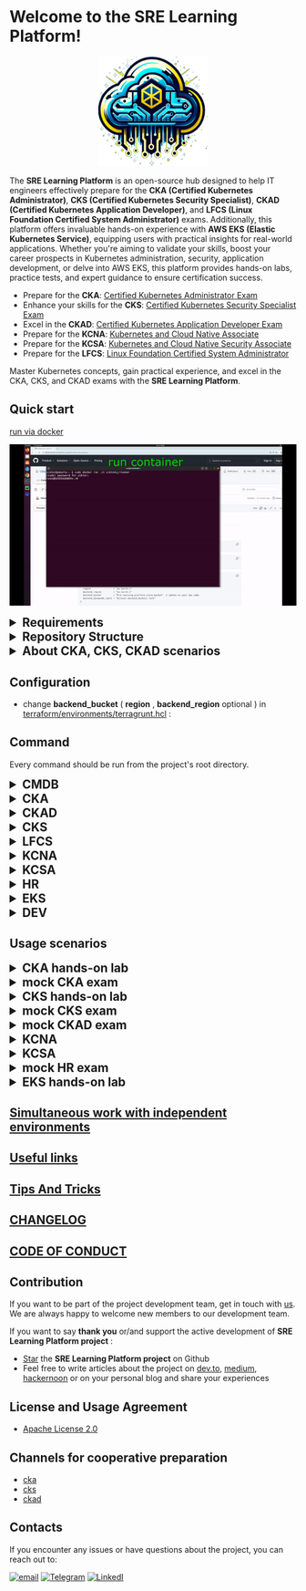 # Welcome to the SRE Learning Platform!
<p align="center">
    <a href="https://github.com/ViktorUJ/cks"><img src="https://raw.githubusercontent.com/ViktorUJ/terraform-aws-vpc/master/img/logo_192x192.png" width="192" height="192" alt="SRE Learning Platform"/></a>
</p>


The **SRE Learning Platform** is an open-source hub designed to help IT engineers effectively prepare for the **CKA (Certified Kubernetes Administrator)**, **CKS (Certified Kubernetes Security Specialist)**, **CKAD (Certified Kubernetes Application Developer)**, and **LFCS (Linux Foundation Certified System Administrator)** exams. Additionally, this platform offers invaluable hands-on experience with **AWS EKS (Elastic Kubernetes Service)**, equipping users with practical insights for real-world applications. Whether you're aiming to validate your skills, boost your career prospects in Kubernetes administration, security, application development, or delve into AWS EKS, this platform provides hands-on labs, practice tests, and expert guidance to ensure certification success.

- Prepare for the **CKA**: [Certified Kubernetes Administrator Exam](https://training.linuxfoundation.org/certification/certified-kubernetes-administrator-cka/)
- Enhance your skills for the **CKS**: [Certified Kubernetes Security Specialist Exam](https://training.linuxfoundation.org/certification/certified-kubernetes-security-specialist/)
- Excel in the **CKAD**: [Certified Kubernetes Application Developer Exam](https://training.linuxfoundation.org/certification/certified-kubernetes-application-developer-ckad/)
- Prepare for the **KCNA**: [Kubernetes and Cloud Native Associate](https://training.linuxfoundation.org/certification/kubernetes-cloud-native-associate/)
- Prepare for the **KCSA**: [Kubernetes and Cloud Native Security Associate](https://training.linuxfoundation.org/certification/kubernetes-and-cloud-native-security-associate-kcsa/)
- Prepare for the **LFCS**: [Linux Foundation Certified System Administrator](https://training.linuxfoundation.org/certification/linux-foundation-certified-sysadmin-lfcs/)


Master Kubernetes concepts, gain practical experience, and excel in the CKA, CKS, and CKAD exams with the **SRE Learning Platform**.


## Quick start
[run via docker](docs%2Frun_from_docker.MD)

[![video instruction](docs%2Fimages%2Frun_via_docker.gif)](https://youtu.be/Xh6sWzafBmw "run via docker")


<details>
  <summary style="font-weight: bold; font-size: 1.5em;">Requirements</summary>

- [GNU Make](https://www.gnu.org/software/make/) >= 4.2.1
- [terrafrom](https://developer.hashicorp.com/terraform/tutorials/aws-get-started/install-cli)  >= v1.6.6
- [terragrunt](https://terragrunt.gruntwork.io/docs/getting-started/install/) >= v0.54.8
- [jq](https://jqlang.github.io/jq/download/) >= 1.6
- [aws IAM user](https://docs.aws.amazon.com/IAM/latest/UserGuide/id_users_create.html)  + [Access key](https://docs.aws.amazon.com/IAM/latest/UserGuide/id_credentials_access-keys.html)  (or [IAM role](https://docs.aws.amazon.com/IAM/latest/UserGuide/id_roles.html) ) with  [Admin privilege  for VPC, EC2, IAM, EKS](https://docs.aws.amazon.com/IAM/latest/UserGuide/access_policies.html)
- [AWS CLI](https://docs.aws.amazon.com/cli/latest/userguide/getting-started-version.html) > 2.2.30
- [aws profile](https://docs.aws.amazon.com/cli/latest/userguide/cli-configure-files.html)

**Or you can** [run via docker](docs%2Frun_from_docker.MD)  ( [video instruction](https://youtu.be/Xh6sWzafBmw) )

</details>

<details>
  <summary style="font-weight: bold; font-size: 1.5em;">Repository Structure</summary>

The repository is organized into the following sections:

- **[Makefile](Makefile)** - File contains scenarios for launching hands-on labs and mock exams.
- **[tasks](tasks)** - Directory contains lab scenarios and mock exam scripts.
  - **[cka](tasks%2Fcka)** - Directory contains everything related to CKA.
    - **[labs](tasks%2Fcka%2Flabs)**  - Directory  contains hands-on labs for the CKA exam.
    - **[mock](tasks%2Fcka%2Fmock)**  - Directory contains mock scripts for the CKA exam.
  - **[cks](tasks%2Fcks)** - Directory contains everything related to CKS.
    - **[labs](tasks%2Fcks%2Flabs)**  - Directory contains hands-on labs for the CKS exam.
    - **[mock](tasks%2Fcks%2Fmock)**  - Directory contains mock scripts for the CKS exam.
- **[terraform](terraform)** - Directory contains  modules and Terraform environments.
  - **[environments](terraform%2Fenvironments)** - Directory contains terragrunt (terraform) environments.
  - **[modules](terraform%2Fmodules)** - Directory contains terraform modules.

</details>

<details>
  <summary style="font-weight: bold; font-size: 1.5em;">About CKA, CKS, CKAD scenarios</summary>

- the platform uses **aws**  to create following resources :  **vpc**, **subnets**, **security groups**, **ec2** (spot ), **s3**
- after you launch the scenarios the platform will create all the necessary resources   and give access to k8s clusters.
- to create clusters the platform uses **kubeadm**
- you can easily add your own scenario using the already existing terraform module [k8s_self_managment](terraform%2Fmodules%2Fk8s_self_managment)
- [k8s_self_managment](terraform%2Fmodules%2Fk8s_self_managment)  module supports versions:
````
k8s version  : [ 1.21 , 1.32 ]   https://kubernetes.io/releases/
Rintime :
    docker                   [1.21 , 1.23]
    cri-o                    [1.21 , 1.29]
    containerd               [1.21 , 1.31]   # cks, cka  default 1.30
    containerd_gvizor        [1.21 , 1.31]
OS for nodes  :
   ubuntu  :  20.04 LTS  ,  22.04 LTS   # cks default  20.04 LTS
CNI :  calico ,culium
````
</details>

## Configuration
- change  **backend_bucket** ( **region** , **backend_region**  optional ) in [terraform/environments/terragrunt.hcl](terraform%2Fenvironments%2Fterragrunt.hcl#L4) :


## Command
Every command should be run from the project's root directory.
<details>
  <summary style="font-weight: bold; font-size: 1.5em;">CMDB</summary>

- ``make cmdb_get_env_all`` - get a list of all resources in CMDB
- ``USER_ID='myuser' ENV_ID='01' make cmdb_get_user_env_data`` - show all created resources of user **myuser** in environment **01**
- ``USER_ID='myuser' ENV_ID='01' make cmdb_get_user_env_lock`` - show all lock resources of user **myuser** in environment **01**
- ``USER_ID='myuser' ENV_ID='01' make cmdb_get_user_env_lock`` - show all lock resources of user **myuser** in environment **01**
- ``USER_ID='myuser' make cmdb_get_user_env_lock`` - show all lock resources of user **myuser** in **all** environment
- ``USER_ID='myuser' make cmdb_get_user_env_data`` - show all data resources of user **myuser** in **all** environment
- ``CMDB_ITEM='CMDB_data_myuser_02_k8s_cluster1' make cmdb_get_item`` - getting detailed information about **CMDB_data_myuser_02_k8s_cluster1** resource.


</details>

<details>
  <summary style="font-weight: bold; font-size: 1.5em;">CKA</summary>

### cka task
- ``TASK=01 make run_cka_task`` - create cka [hands-on labs](docs%2Flabs.MD#cka-labs) number 01
- ``TASK=01 make delete_cka_task`` - delete cka hands-on labs
- ``TASK=01 make run_cka_task_clean`` - run cka_task with clean terragrunt cache  for  cka_task
- ``make output_cka_task `` - show **outputs** from   **cka_task**
### cka mock
- ``TASK=01 make run_cka_mock`` - create mock  CKA exam [number 01](tasks%2Fcka%2Fmock%2F01)
- ``make delete_cka_mock`` - delete mock  CKA exam
- ``TASK=01 make run_cka_mock_clean`` - create mock  CKA exam [number 01](tasks%2Fcka%2Fmock%2F01)  with clean terragrunt cache
- ``make output_cka_mock `` - show **outputs** from   **cka_mock**

</details>

<details>
  <summary style="font-weight: bold; font-size: 1.5em;">CKAD</summary>

### ckad mock
- ``TASK=01 make run_ckad_mock`` - create mock  CKAD exam [number 01](tasks%2Fckad%2Fmock%2F01)
- ``make delete_ckad_mock`` - delete mock  CKAD exam
- ``TASK=01 make run_ckad_mock_clean`` - create mock  CKAD exam [number 01](tasks%2Fckad%2Fmock%2F01)  with clean terragrunt cache
- ``make output_ckad_mock `` - show **outputs** from   **ckad_mock**

</details>

<details>
  <summary style="font-weight: bold; font-size: 1.5em;">CKS</summary>

### cks task
- ``TASK=10 make run_cks_task`` - create cks [hands-on labs](docs%2Flabs.MD#cks-labs) number 10
- ``TASK=10 make delete_cks_task`` - delete cks hands-on labs
- ``TASK=10  make run_cks_task_clean`` - run cks_task with clean terragrunt cache  for  cks_task
- ``make output_cks_task `` - show **outputs** from   **cks_task**
### cks mock
- ``TASK=01 make run_cks_mock`` - create mock  CKS exam [number 01](tasks%2Fcks%2Fmock%2F01)
- ``make delete_cks_mock`` - delete mock  CKS exam
- ``TASK=01 make run_cks_mock_clean`` - create mock  CKS exam [number 01](tasks%2Fcks%2Fmock%2F01)  with clean terragrunt cache
- ``make output_cks_mock `` - show **outputs** from   **cks_mock**
</details>

<details>
  <summary style="font-weight: bold; font-size: 1.5em;">LFCS</summary>

### lfcs mock

- ``TASK=01 make run_lfcs_mock`` - create mock LFCS exam [number 01](tasks/lfcs/mock/01/)
- ``make delete_lfcs_mock`` - delete mock LFCS exam
- ``TASK=01 make delete_lfcs_mock_clean`` - delete mock LFCS exam [number 01](tasks/lfcs/mock/01/) with cleaning terragrunt cache
- ``make output_lfcs_mock`` - show **outputs** from  **lfcs_mock**

</details>

<details>
  <summary style="font-weight: bold; font-size: 1.5em;">KCNA</summary>

### KCNA

- check examle questions in [kcna](tasks%2Fkcna) directory

</details>

<details>
  <summary style="font-weight: bold; font-size: 1.5em;">KCSA</summary>

### KCSA

- check examle questions in [kcsa](tasks%2Fkcsa) directory

</details>



<details>
  <summary style="font-weight: bold; font-size: 1.5em;">HR</summary>

- ``TASK=01 make run_hr_mock`` - create mock  hr exam [number 01](tasks%2Fhr%2Fmock%2F01)
- ``make delete_hr_mock`` - delete mock  hr exam
- ``TASK=01 make run_hr_mock_clean`` - create mock  CKS exam [number 01](tasks%2Fhr%2Fmock%2F01)  with clean terragrunt cache
- ``make output_hr_mock `` - show **outputs** from   **hr_mock**
</details>

<details>
  <summary style="font-weight: bold; font-size: 1.5em;">EKS</summary>

- ``TASK={lab_number} make run_eks_task`` create hands-on lab
- ``make delete_eks_task`` delete eks lab cluster
</details>

<details>
  <summary style="font-weight: bold; font-size: 1.5em;">DEV</summary>

- ``make lint`` run linter on the project

</details>

## Usage scenarios


<details>
  <summary style="font-weight: bold; font-size: 1.5em;">CKA hands-on lab</summary>

- choose [a hands-on lab](docs%2Flabs.MD#cka-labs) number
- create cka lab cluster ``TASK={lab_number} make run_cka_task``
- find {master_external_ip} in terraform output
- log in to master node via ssh  ``ssh ubuntu@{master_external_ip} -i {key}``
- check init logs `` tail -f /var/log/cloud-init-output.log ``
- read lab descriptions in ``{lab_number}/README.MD``
- check solution in ``{lab_number}/SOLUTION.MD``
- delete cka lab cluster ``make delete_cka_task``
- clean cka lab cluster ``.terraform`` folder  ``make clean_cka_task ``
</details>

<details>
  <summary style="font-weight: bold; font-size: 1.5em;">mock CKA exam</summary>

  [Video instruction for launching **CKA mock exam**](https://www.youtube.com/watch?v=P-YYX4CTWIg)

- choose [a mock exam](tasks%2Fcka%2Fmock) number
- change instance type from ``spot`` to ``ondemand`` in  ``{mock_number}/env.hcl`` if you need
- create mock  CKA exam ``TASK={mock_number} make run_cka_mock``
- find ``worker_pc_ip`` in ``terraform output``
- connect to ``worker_pc_ip``  with your ssh key and user ``ubuntu``
- open questions list ``{mock_number}/README.MD`` and do tasks
- use ``ssh  {kubernetes_nodename}`` from  work pc to connect to node
- run ``time_left`` on work pc to check time
- run ``check_result`` on work pc to check result
- delete mock  CKA exam `make delete_cka_mock`
- find exam solutions  in ``{mock_number}/worker/files/solutions)`` and * [Video](https://youtu.be/IZsqAPpbBxM)  for [mock 01](tasks%2Fcka%2Fmock%2F01) .
- find  exam tests in ``{mock_number}/worker/files/tests.bats)``
</details>


<details>
  <summary style="font-weight: bold; font-size: 1.5em;">CKS hands-on lab</summary>

- choose [CKS lab](docs%2Flabs.MD#cks-labs)  number
- change **ami_id** in ``{lab_number}/scripts/terragrunt.hcl`` if you changed **region**
- create cka lab cluster ``TASK={lab_number} make run_cks_task``
- find {master_external_ip} in terraform output
- log in to master node via ssh  ``ssh ubuntu@{master_external_ip} -i {key}``
- check init logs `` tail -f /var/log/cloud-init-output.log ``
- read lab descriptions in ``{lab_number}/README.MD``
- check solution in ``{lab_number}/SOLUTION.MD``
- delete cks lab cluster ``make delete_cks_task``
- clean cks lab cluster ``.terraform`` folder  ``make clean_cks_task ``
</details>

<details>
  <summary style="font-weight: bold; font-size: 1.5em;">mock CKS exam</summary>

  [Video instruction for launching **CKS mock exam**](https://youtu.be/_GbsBOMaJ9Q)

### mock  CKS exam
- choose [a mock exam](tasks%2Fcks%2Fmock) number
- change **ubuntu_version** in ``{mock_number}/env.hcl`` if you need
- change instance type from ``spot`` to ``ondemand`` in  ``{mock_number}/env.hcl`` if you need
- create mock  CKS exam ``TASK={mock_number} make run_cks_mock`` or ``TASK={mock_number} make run_cks_mock_clean`` if you'd like  to run with **clean** terragrunt cache
- find ``worker_pc_ip`` in ``terraform output``
- connect to ``worker_pc_ip``  with your ssh key and user ``ubuntu``
- open questions list ``{mock_number}/README.MD`` and do tasks
- use ``ssh  {kubernetes_nodename}`` from  work pc to connect to node
- run ``time_left`` on work pc to check time
- run ``check_result`` on work pc to check result
- delete mock  CKS exam `make delete_cks_mock`
- find exam solutions in ``{mock_number}/worker/files/solutions``  [mock 1 solutions](tasks%2Fcks%2Fmock%2F01%2Fworker%2Ffiles%2Fsolutions)  and [video](https://youtu.be/I8CPwcGbrG8)
- find exam tests in ``{mock_number}/worker/files/tests.bats``
</details>

<details>
  <summary style="font-weight: bold; font-size: 1.5em;">mock CKAD exam</summary>

  [Video instruction for launching **CKAD mock exam**](https://youtu.be/7X4Y9QhbTsk)

### mock  CKAD exam
- choose [a mock exam](tasks%2Fckad%2Fmock)  number
- change **ubuntu_version** in ``{mock_number}/env.hcl`` if you need
- change instance type from ``spot`` to ``ondemand`` in  ``{mock_number}/env.hcl`` if you need
- create mock  CKAD exam ``TASK={mock_number} make run_ckad_mock`` or ``TASK={mock_number} make run_ckad_mock_clean`` if you'd like  to run with **clean** terragrunt cache
- find ``worker_pc_ip`` in ``terraform output``
- connect to ``worker_pc_ip``  with your ssh key and user ``ubuntu``
- open questions list ``{mock_number}/README.MD`` and do tasks
- use ``ssh  {kubernetes_nodename}`` from  work pc to connect to node
- run ``time_left`` on work pc to check time
- run ``check_result`` on work pc to check result
- delete mock  CKAD exam `make delete_ckad_mock`
- find exam solutions in ``{mock_number}/worker/files/solutions``  [mock 1 solutions](tasks%2Fckad%2Fmock%2F01%2Fworker%2Ffiles%2Fsolutions)   and [video](https://youtu.be/yQK7Ca8d-yw)
- find exam tests in ``{mock_number}/worker/files/tests.bats``
</details>

<details>
  <summary style="font-weight: bold; font-size: 1.5em;">KCNA </summary>

### example questions for KCNA exam

- check examle questions in [kcna](tasks%2Fkcna) directory
</details>

<details>
  <summary style="font-weight: bold; font-size: 1.5em;">KCSA</summary>

### example questions for KCSA exam

- check examle questions in [kcsa](tasks%2Fkcsa) directory
</details>

<details>
  <summary style="font-weight: bold; font-size: 1.5em;">mock HR exam</summary>

  [Video instruction for launching **HR mock exam**](https://youtu.be/4CTC1jl8lxE)

### mock  HR exam
- choose [a mock exam](tasks%2Fhr%2Fmock) number
- change **ubuntu_version** in ``{mock_number}/env.hcl`` if you need
- change instance type from ``spot`` to ``ondemand`` in  ``{mock_number}/env.hcl`` if you need
- create mock  CKS exam ``TASK={mock_number} make run_hr_mock`` or ``TASK={mock_number} make run_hr_mock_clean`` if you'd like  to run with **clean** terragrunt cache
- find ``worker_pc_ip`` in ``terraform output``
- connect to ``worker_pc_ip``  with your ssh key and user ``ubuntu``
- open questions list ``{mock_number}/README.MD`` and do tasks
- use ``ssh  {kubernetes_nodename}`` from  work pc to connect to node
- run ``time_left`` on work pc to check time
- run ``check_result`` on work pc to check result
- delete mock  CKA exam `make delete_hr_mock`
- find exam solutions in ``{mock_number}/worker/files/solutions``  [mock 1 solutions](tasks%2Fhr%2Fmock%2F01%2Fworker%2Ffiles%2Fsolutions)  and [video](https://youtu.be/4CTC1jl8lxE)
- find exam tests in ``{mock_number}/worker/files/tests.bats``
</details>

<details>
  <summary style="font-weight: bold; font-size: 1.5em;">EKS hands-on lab</summary>

- choose [labs](docs%2Flabs.MD#eks-labs)  number
- create hands-on lab `` TASK={lab_number} make run_eks_task ``
- find ``worker_pc_ip`` in ``terraform output``
- log in to worker_pc node via ssh  ``ssh ubuntu@{worker_pc_ip} -i {key}``
- read lab descriptions in ``{lab_number}/README.MD``
- check solution in ``{lab_number}/SOLUTION.MD``
- delete eks lab cluster ``make delete_eks_task``
</details>

## [Simultaneous work with independent environments](docs%2Fmultiple_users_envs.MD)

## [Useful links](docs%2Flinks.MD)

## [Tips And Tricks](docs%2Ftips_and_tricks.MD)

## [CHANGELOG](CHANGELOG%2FCHANGELOG.MD)

## [CODE OF CONDUCT](docs%2FCODE_OF_CONDUCT.md)

## Contribution
If you want to be part of the project development team, get in touch with [us](https://github.com/ViktorUJ/cks/tree/master#contacts). We are always happy to welcome new members to our development team.


If you want to say **thank you** or/and support the active development of **SRE Learning Platform project** :
- [Star](https://github.com/ViktorUJ/cks) the **SRE Learning Platform project** on Github
- Feel free to write articles about the project on [dev.to](https://dev.to/), [medium](https://medium.com/), [hackernoon](https://hackernoon.com) or on your personal blog and share your experiences


## License and Usage Agreement
- [Apache License 2.0](LICENSE)

## Channels for cooperative preparation
 -  [cka](https://t.me/sre_platform_cka)
 -  [cks](https://t.me/sre_platform_cks)
 -  [ckad](https://t.me/sre_platform_ckad)

## Contacts

If you encounter any issues or have questions about the project, you can reach out to:

[![email](https://badgen.net/badge/icon/email?icon=email&label)](mailto:viktoruj@gmail.com) [![Telegram](https://badgen.net/badge/icon/telegram?icon=telegram&label)](https://t.me/viktor_uj) [![LinkedI](https://badgen.net/badge/icon/linkedin?icon=linkedin&label)](https://www.linkedin.com/in/viktar-mikalayeu-mns)
